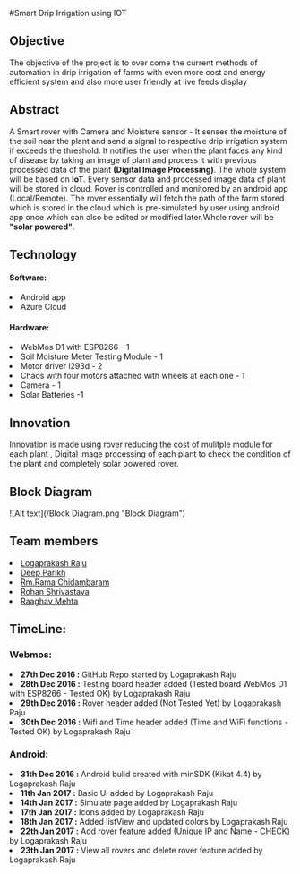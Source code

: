#Smart Drip Irrigation using IOT 

<h2>Objective</h2>
   <p>The objective of the project is to over come the current methods of automation in drip irrigation of farms with even more cost and energy efficient system and also more user friendly at live feeds display</p>
   
<h2>Abstract</h2>
   <p>A Smart rover with Camera and Moisture sensor - It senses the moisture of the soil near the plant and send a signal to respective drip irrigation system if exceeds the threshold. It notifies the user when the plant faces any kind of disease by taking an image of plant and process it with previous processed data of the plant <b>(Digital Image Processing)</b>. The whole system will be based on <b>IoT</b>. Every sensor data and processed image data of plant will be stored in cloud. Rover is controlled and monitored by an android app (Local/Remote). The rover essentially will fetch the path of the farm stored which is stored in the cloud which is pre-simulated by user using android app once which can also be edited or modified later.Whole rover will be <b>"solar powered"</b>.</p>
   
<h2>Technology</h2>

<h4>Software:</h4>
  <li>Android app
  <li>Azure Cloud 
  
<h4>Hardware:</h4>
  <li>WebMos D1 with ESP8266 - 1
  <li>Soil Moisture Meter Testing Module - 1
  <li>Motor driver l293d - 2
  <li>Chaos with four motors attached with wheels at each one - 1
  <li>Camera - 1
  <li>Solar Batteries -1
  
<h2>Innovation</h2>
   <p>Innovation is made using rover reducing the cost of mulitple module for each plant , Digital image processing of each plant to check the condition of the plant and completely solar powered rover.</p>
   
 <h2>Block Diagram</h2>
 ![Alt text](/Block Diagram.png "Block Diagram")
 
<h2>Team members</h2>
<li><a href="https://github.com/logaprakash" target="_blank">Logaprakash Raju</a>
<li><a href="#" target="_blank">Deep Parikh</a>
<li><a href="#" target="_blank">Rm.Rama Chidambaram</a>
<li><a href="#" target="_blank">Rohan Shrivastava</a>
<li><a href="https://github.com/raaghavmehta" target="_blank">Raaghav Mehta</a>

<h2>TimeLine:</h2>
<h3>Webmos:</h3>
<b><li> 27th Dec 2016 :</b> GitHub Repo started by Logaprakash Raju
<b><li> 28th Dec 2016 :</b> Testing board header added (Tested board WebMos D1 with ESP8266 - Tested OK) by Logaprakash Raju
<b><li> 29th Dec 2016 :</b> Rover header added (Not Tested Yet) by Logaprakash Raju
<b><li> 30th Dec 2016 :</b> Wifi and Time header added (Time and WiFi functions - Tested OK) by Logaprakash Raju

<h3>Android:</h3>
<b><li> 31th Dec 2016 :</b> Android bulid created with minSDK (Kikat 4.4) by Logaprakash Raju
<b><li> 11th Jan 2017 :</b> Basic UI added by Logaprakash Raju
<b><li> 14th Jan 2017 :</b> Simulate page added by Logaprakash Raju
<b><li> 17th Jan 2017 :</b> Icons added by Logaprakash Raju
<b><li> 18th Jan 2017 :</b> Added listView and updated colors by Logaprakash Raju
<b><li> 22th Jan 2017 :</b> Add rover feature added (Unique IP and Name - CHECK) by Logaprakash Raju
<b><li> 23th Jan 2017 :</b> View all rovers and delete rover feature added by Logaprakash Raju
